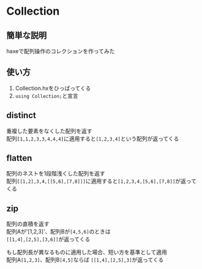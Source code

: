 Collection
==========
## 簡単な説明
haxeで配列操作のコレクションを作ってみた

## 使い方
1. Collection.hxをひっぱってくる
2. `using Collection;`と宣言

## distinct
重複した要素をなくした配列を返す  
配列`[1,1,2,3,3,4,4,4]`に適用すると`[1,2,3,4]`という配列が返ってくる

## flatten
配列のネストを1段階浅くした配列を返す  
配列`[[1,2],3,4,[[5,6],[7,8]]]`に適用すると`[1,2,3,4,[5,6],[7,8]]`が返ってくる

## zip
配列の直積を返す  
配列Aが'[1,2,3]'、配列Bが`[4,5,6]`のときは  
`[[1,4],[2,5],[3,6]]`が返ってくる  

もし配列長が異なるものに適用した場合、短い方を基準として適用  
配列A`[1,2,3]`、配列B`[4,5]`ならば
`[[1,4],[2,5],3]`が返ってくる
